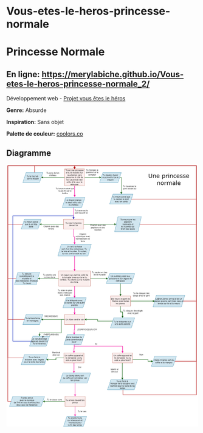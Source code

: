 # Vous-etes-le-heros-princesse-normale

# Princesse Normale
## En ligne: https://merylabiche.github.io/Vous-etes-le-heros-princesse-normale_2/

Développement web - [Projet vous êtes le héros](https://smnarnold.com/projets/vous-etes-le-heros)

**Genre:** Absurde

**Inspiration:** Sans objet

**Palette de couleur:** [coolors.co](https://coolors.co/ffd639-ff4365-efc3e6-a1fcdf-7b4b94)

## Diagramme

![](assets/synopsis_3.png)
